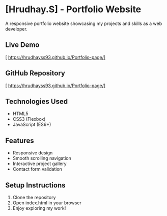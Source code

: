 # [Hrudhay.S] - Portfolio Website

A responsive portfolio website showcasing my projects and skills as a web developer.

## Live Demo
[ https://hrudhayss93.github.io/Portfolio-page/]

## GitHub Repository
[ https://hrudhayss93.github.io/Portfolio-page/]

## Technologies Used
- HTML5
- CSS3 (Flexbox)
- JavaScript (ES6+)


## Features
- Responsive design
- Smooth scrolling navigation
- Interactive project gallery
- Contact form validation


## Setup Instructions
1. Clone the repository
2. Open index.html in your browser
3. Enjoy exploring my work!

